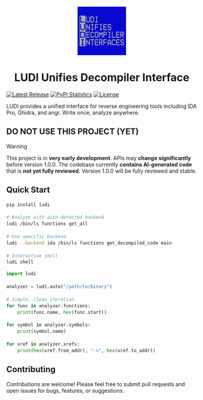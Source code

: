<p align="center">
  <img alt="LUDI" src="https://github.com/ludi-project/LUDI/raw/main/ludi.svg" width="128">
</p>
<h1 align="center">LUDI Unifies Decompiler Interface</h1>

[![Latest Release](https://img.shields.io/pypi/v/ludi.svg)](https://pypi.python.org/pypi/ludi/)
[![PyPI Statistics](https://img.shields.io/pypi/dm/ludi.svg)](https://pypistats.org/packages/ludi)
[![License](https://img.shields.io/github/license/ludi-project/ludi.svg)](https://github.com/ludi-project/ludi/blob/main/LICENSE)

LUDI provides a unified interface for reverse engineering tools including IDA Pro, Ghidra, and angr. Write once, analyze anywhere.

## DO NOT USE THIS PROJECT (YET)
> [!WARNING]
> This project is in **very early development**. APIs may **change significantly** before version 1.0.0. The codebase currently **contains AI-generated code** that is **not yet fully reviewed**. Version 1.0.0 will be fully reviewed and stable.

## Quick Start

```bash
pip install ludi

# Analyze with auto-detected backend
ludi /bin/ls functions get_all

# Use specific backend  
ludi --backend ida /bin/ls functions get_decompiled_code main

# Interactive shell
ludi shell
```

```python
import ludi

analyzer = ludi.auto("/path/to/binary")

# Simple, clean iteration
for func in analyzer.functions:
    print(func.name, hex(func.start))

for symbol in analyzer.symbols:
    print(symbol.name)

for xref in analyzer.xrefs:
    print(hex(xref.from_addr), "->", hex(xref.to_addr))
```

## Contributing

Contributions are welcome! Please feel free to submit pull requests and open issues for bugs, features, or suggestions.